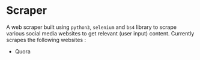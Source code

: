 # Scraper

A web scraper built using `python3`, `selenium` and `bs4` library to scrape various social media 
websites to get relevant (user input) content. Currently scrapes the following websites :

- Quora

